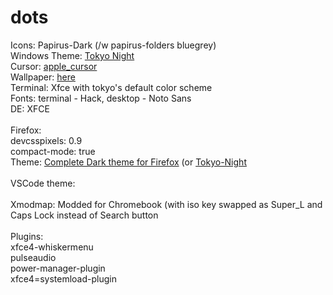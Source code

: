 # dots

Icons: Papirus-Dark (/w papirus-folders bluegrey) <br>
Windows Theme: <a href="https://github.com/Fausto-Korpsvart/Tokyo-Night-GTK-Theme">Tokyo Night</a>  <br> 
Cursor: <a href="https://github.com/ful1e5/apple_cursor">apple_cursor</a>  <br>
Wallpaper: <a href="https://wallpapers.com/images/hd/your-name-taki-at-the-bridge-bvqeg88bjlbm7u7t.jpg">here</a>  <br>
Terminal: Xfce with tokyo's default color scheme <br>
Fonts: terminal - Hack, desktop - Noto Sans  <br>
DE: XFCE  <br> <br>
Firefox: <br>
devcsspixels: 0.9 <br>
compact-mode: true <br>
Theme: <a href="https://addons.mozilla.org/en-US/firefox/addon/complete-black-theme-for-firef">Complete Dark theme for Firefox</a> (or <a href="https://addons.mozilla.org/en-US/firefox/addon/tokyonight_vim/">Tokyo-Night</a> <br> <br>
VSCode theme: <a href="https://github.com/enkia/tokyo-night-vscode-theme"></a> <br> <br>
Xmodmap: Modded for Chromebook (with iso key swapped as Super_L and Caps Lock instead of Search button <br> <br>
Plugins: <br>
xfce4-whiskermenu <br>
pulseaudio <br>
power-manager-plugin <br>
xfce4=systemload-plugin <br>
